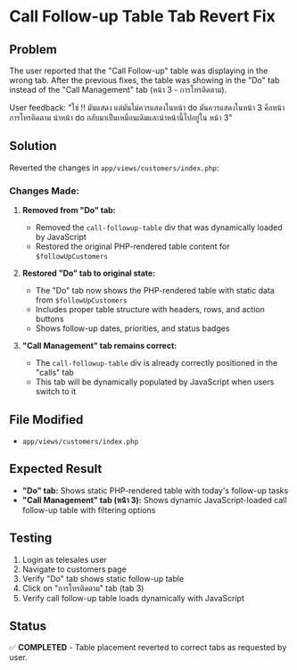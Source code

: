 # Call Follow-up Table Tab Revert Fix

## Problem
The user reported that the "Call Follow-up" table was displaying in the wrong tab. After the previous fixes, the table was showing in the "Do" tab instead of the "Call Management" tab (หน้า 3 - การโทรติดตาม).

User feedback: "ใช่ !! มันแสดง แต่มันไม่ควรแสดงในหน้า do มันควรแสดงในหน้า 3 คือหน้า การโทรติดตาม นำหน้า do กลับมาเป็นเหมือนเดิมและนำหน้านี้ไปอยู่ใน หน้า 3"

## Solution
Reverted the changes in `app/views/customers/index.php`:

### Changes Made:

1. **Removed from "Do" tab:**
   - Removed the `call-followup-table` div that was dynamically loaded by JavaScript
   - Restored the original PHP-rendered table content for `$followUpCustomers`

2. **Restored "Do" tab to original state:**
   - The "Do" tab now shows the PHP-rendered table with static data from `$followUpCustomers`
   - Includes proper table structure with headers, rows, and action buttons
   - Shows follow-up dates, priorities, and status badges

3. **"Call Management" tab remains correct:**
   - The `call-followup-table` div is already correctly positioned in the "calls" tab
   - This tab will be dynamically populated by JavaScript when users switch to it

## File Modified
- `app/views/customers/index.php`

## Expected Result
- **"Do" tab:** Shows static PHP-rendered table with today's follow-up tasks
- **"Call Management" tab (หน้า 3):** Shows dynamic JavaScript-loaded call follow-up table with filtering options

## Testing
1. Login as telesales user
2. Navigate to customers page
3. Verify "Do" tab shows static follow-up table
4. Click on "การโทรติดตาม" tab (tab 3)
5. Verify call follow-up table loads dynamically with JavaScript

## Status
✅ **COMPLETED** - Table placement reverted to correct tabs as requested by user.
